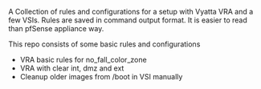 A Collection of rules and configurations for a setup with Vyatta VRA and a few VSIs. Rules are saved in command output format. It is easier to read than pfSense appliance way.

This repo consists of some basic rules and configurations
* VRA basic rules for no_fall_color_zone
* VRA with clear int, dmz and ext
* Cleanup older images from /boot in VSI manually
